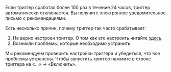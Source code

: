 Если триггер сработал более 100 раз в течение 24 часов, триггер автоматически отключается. Вы получите электронное уведомительное письмо с рекомендациями.

Есть несколько причин, почему триггер так часто срабатывает:

1. Не верно настроен триггер. О том как его настроить читайте [здесь](/manage/alerting/triggers/trigger-edit).
2. Возникли проблемы, которые необходимо устранить.

Мы рекомендуем проверить настройки триггера и убедиться, что все проблемы устранены. Чтобы запустить триггер нажмите в строке триггера на «...» -> «Включить».
